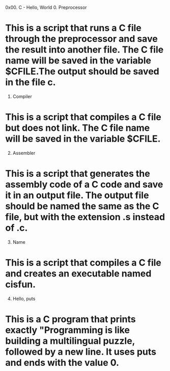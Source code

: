 0x00. C - Hello, World
0. Preprocessor
# This is a script that runs a C file through the preprocessor and save the result into another file. The C file name will be saved in the variable $CFILE.The output should be saved in the file c. 
1. Compiler
# This is a script that compiles a C file but does not link. The C file name will be saved in the variable $CFILE. 
2. Assembler
# This is a script that generates the assembly code of a C code and save it in an output file. The output file should be named the same as the C file, but with the extension .s instead of .c.
3. Name
# This is a script that compiles a C file and creates an executable named cisfun.
4. Hello, puts
# This is a C program that prints exactly "Programming is like building a multilingual puzzle, followed by a new line. It uses puts and ends with the value 0.
